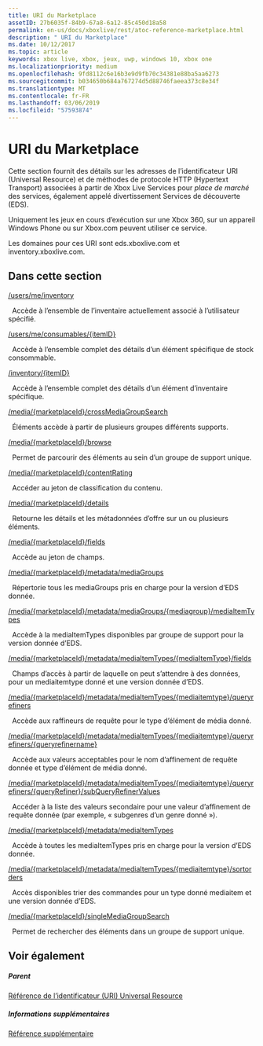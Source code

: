 ```yaml
---
title: URI du Marketplace
assetID: 27b6035f-84b9-67a8-6a12-85c450d18a58
permalink: en-us/docs/xboxlive/rest/atoc-reference-marketplace.html
description: " URI du Marketplace"
ms.date: 10/12/2017
ms.topic: article
keywords: xbox live, xbox, jeux, uwp, windows 10, xbox one
ms.localizationpriority: medium
ms.openlocfilehash: 9fd8112c6e16b3e9d9fb70c34381e88ba5aa6273
ms.sourcegitcommit: b034650b684a767274d5d88746faeea373c8e34f
ms.translationtype: MT
ms.contentlocale: fr-FR
ms.lasthandoff: 03/06/2019
ms.locfileid: "57593874"
---
```

# <a name="marketplace-uris"></a>URI du Marketplace

Cette section fournit des détails sur les adresses de l’identificateur URI (Universal Resource) et de méthodes de protocole HTTP (Hypertext Transport) associées à partir de Xbox Live Services pour *place de marché* des services, également appelé divertissement Services de découverte (EDS).

Uniquement les jeux en cours d’exécution sur une Xbox 360, sur un appareil Windows Phone ou sur Xbox.com peuvent utiliser ce service.

Les domaines pour ces URI sont eds.xboxlive.com et inventory.xboxlive.com.

<a id="ID4EPB"></a>

 
## <a name="in-this-section"></a>Dans cette section

[/users/me/inventory](uri-inventory.md)

&nbsp;&nbsp;Accède à l’ensemble de l’inventaire actuellement associé à l’utilisateur spécifié.

[/users/me/consumables/{itemID}](uri-inventoryconsumablesitemurl.md)

&nbsp;&nbsp;Accède à l’ensemble complet des détails d’un élément spécifique de stock consommable.

[/inventory/{itemID}](uri-inventoryitemurl.md)

&nbsp;&nbsp;Accède à l’ensemble complet des détails d’un élément d’inventaire spécifique.

[/media/{marketplaceId}/crossMediaGroupSearch](uri-localecrossmediagroupsearch.md)

&nbsp;&nbsp;Éléments accède à partir de plusieurs groupes différents supports.

[/media/{marketplaceId}/browse](uri-medialocalebrowse.md)

&nbsp;&nbsp;Permet de parcourir des éléments au sein d’un groupe de support unique.

[/media/{marketplaceId}/contentRating](uri-medialocalecontentrating.md)

&nbsp;&nbsp;Accéder au jeton de classification du contenu.

[/media/{marketplaceId}/details](uri-medialocaledetails.md)

&nbsp;&nbsp;Retourne les détails et les métadonnées d’offre sur un ou plusieurs éléments.

[/media/{marketplaceId}/fields](uri-medialocalefields.md)

&nbsp;&nbsp;Accède au jeton de champs.

[/media/{marketplaceId}/metadata/mediaGroups](uri-medialocalemetadatamediagroups.md)

&nbsp;&nbsp;Répertorie tous les mediaGroups pris en charge pour la version d’EDS donnée.

[/media/{marketplaceId}/metadata/mediaGroups/{mediagroup}/mediaItemTypes](uri-medialocalemetadatamediagroupsmediaitemtypes.md)

&nbsp;&nbsp;Accède à la mediaItemTypes disponibles par groupe de support pour la version donnée d’EDS.

[/media/{marketplaceId}/metadata/mediaItemTypes/{mediaItemType}/fields](uri-medialocalemetadatamediaitemtypefields.md)

&nbsp;&nbsp;Champs d’accès à partir de laquelle on peut s’attendre à des données, pour un mediaitemtype donné et une version donnée d’EDS.

[/media/{marketplaceId}/metadata/mediaItemTypes/{mediaitemtype}/queryrefiners](uri-medialocalemetadatamediaitemtypequeryrefiners.md)

&nbsp;&nbsp;Accède aux raffineurs de requête pour le type d’élément de média donné.

[/media/{marketplaceId}/metadata/mediaItemTypes/{mediaitemtype}/queryrefiners/{queryrefinername}](uri-medialocalemetadatamediaitemtypequeryrefinersqueryrefinername.md)

&nbsp;&nbsp;Accède aux valeurs acceptables pour le nom d’affinement de requête donnée et type d’élément de média donné.

[/media/{marketplaceId}/metadata/mediaItemTypes/{mediaitemtype}/queryrefiners/{queryRefiner}/subQueryRefinerValues](uri-medialocalemediaitemtypequeryrefinersubqueryrefinervalues.md)

&nbsp;&nbsp;Accéder à la liste des valeurs secondaire pour une valeur d’affinement de requête donnée (par exemple, « subgenres d’un genre donné »).

[/media/{marketplaceId}/metadata/mediaItemTypes](uri-medialocalemetadatamediaitemtypes.md)

&nbsp;&nbsp;Accède à toutes les mediaItemTypes pris en charge pour la version d’EDS donnée.

[/media/{marketplaceId}/metadata/mediaItemTypes/{mediaitemtype}/sortorders](uri-medialocalemetadatamediaitemtypesortorders.md)

&nbsp;&nbsp;Accès disponibles trier des commandes pour un type donné mediaitem et une version donnée d’EDS.

[/media/{marketplaceId}/singleMediaGroupSearch](uri-medialocalesinglemediagroupsearch.md)

&nbsp;&nbsp;Permet de rechercher des éléments dans un groupe de support unique.

<a id="ID4EFD"></a>


## <a name="see-also"></a>Voir également

<a id="ID4EHD"></a>


##### <a name="parent"></a>Parent

[Référence de l’identificateur (URI) Universal Resource](../atoc-xboxlivews-reference-uris.md)


<a id="ID4ERD"></a>


##### <a name="further-information"></a>Informations supplémentaires

[Référence supplémentaire](../../additional/atoc-xboxlivews-reference-additional.md)
